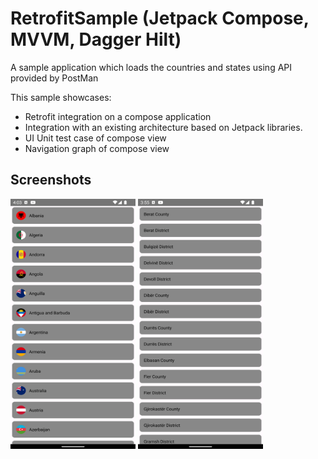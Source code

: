 # RetrofitSample (Jetpack Compose, MVVM, Dagger Hilt)
A sample application which loads the countries and states using API provided by PostMan

This sample showcases:
* Retrofit integration on a compose application
* Integration with an existing architecture based on Jetpack libraries.
* UI Unit test case of compose view
* Navigation graph of compose view

## Screenshots

<img src="screenshots/country_list_screen.png" width="200" height="400"/>
<img src="screenshots/state_screen.png" width="200" height="400"/>
